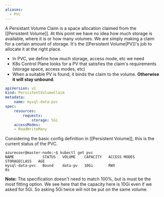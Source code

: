 ```yaml
---
aliases:
  - PVC
---
```

A Persistant Volume Claim is a space allocation claimed from the [[Persistent Volume]]. At this point we have no idea how much storage is available, where it is or how many volumes. We are simply making a claim for a certain amount of storage. It's the [[Persistent Volume|PV]]'s job to allocate it at the right place.

- In PVC, we define how much storage, access mode, etc we need
- K8s Control Plane looks for a PV that satisfies the claim's requirements (storage space, access modes, etc)
- When a suitable PV is found, it binds the claim to the volume. **Otherwise it will stay unbound**.

```yaml
apiVersion: v1
kind: PersistentVolumeClaim
metadata:
    name: mysql-data-pvc
spec:
    resources:
        requests:
            storage: 5Gi
    accessModes:
    - ReadWriteMany
```


Considering the basic config definition in [[Persistent Volume]], this is the current status of the PVC.
```
azureuser@master-node:~$ kubectl get pvc
NAME             STATUS   VOLUME    CAPACITY   ACCESS MODES   STORAGECLASS   AGE
mysql-data-pvc   Bound    data-pv   10Gi       RWX                           8s
```

**Note:** The specification doesn't need to match 100%, but is must be the most fitting option. We see here that the capacity here is 10Gi even if we asked for 5Gi. So asking 5Gi twice will not be put on the same volume.